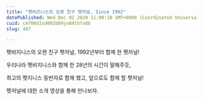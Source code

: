 ```yaml
---
title: "펫비즈니스의 오랜 친구 펫저널, Since 1992"
datePublished: Wed Dec 02 2020 11:00:10 GMT+0000 (Coordinated Universal Time)
cuid: cm700d1sd002b09jo84tbfx8b
slug: 487

---
```



펫비지니스의 오랜 친구 펫저널, 1992년부터 함께 한 펫저널!

우리나라 펫비지니스와 함께 한 28년의 시간이 말해주듯,

최고의 펫지니스 동반자로 함께 했고, 앞으로도 함께 할 펫저널!

펫저널에 대한 소개 영상을 통해 만나보자.